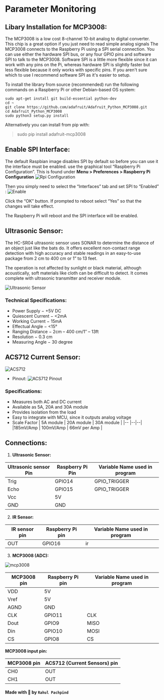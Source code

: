 # Parameter Monitoring

## Libary Installation for MCP3008:

 The MCP3008 is a low cost 8-channel 10-bit analog to digital converter. This chip is a great option if you just need to read simple analog signals
 The MCP3008 connects to the Raspberry Pi using a SPI serial connection. You can use either the hardware SPI bus, or any four GPIO pins and software 
 SPI to talk to the MCP3008.  Software SPI is a little more flexible since it can work with any pins on the Pi, whereas hardware SPI is slightly 
 faster but less flexible because it only works with specific pins.  If you aren't sure which to use I recommend software SPI as it's easier to setup.
 
To install the library from source (recommended) run the following commands on a Raspberry Pi or other Debian-based OS system:
```
sudo apt-get install git build-essential python-dev
cd ~
git clone https://github.com/adafruit/Adafruit_Python_MCP3008.git
cd Adafruit_Python_MCP3008
sudo python3 setup.py install
```
Alternatively you can install from pip with:
>sudo pip install adafruit-mcp3008

 ## Enable SPI Interface:
 The default Raspbian image disables SPI by default so before you can use it the interface must be enabled.
 use the graphical tool “Raspberry Pi Configuration”. This is found under **Menu > Preferences > Raspberry Pi Configuration**
 ![Rpi Configuration](https://github.com/RahulP5/Parameter_Monitoring/blob/main/resourse/rpi_config.jpg)
 
 Then you simply need to select the “Interfaces” tab and set SPI to “Enabled” :
 ![Enable](https://github.com/RahulP5/Parameter_Monitoring/blob/main/resourse/enable.png)
 
 Click the “OK” button. If prompted to reboot select “Yes” so that the changes will take effect.
 
 The Raspberry Pi will reboot and the SPI interface will be enabled.
 
## Ultrasonic Sensor:
The HC-SR04 ultrasonic sensor uses SONAR to determine the distance of an object just like the bats do. It offers excellent non-contact range detection with high accuracy and stable readings in an easy-to-use package from 2 cm to 400 cm or 1” to 13 feet.

The operation is not affected by sunlight or black material, although acoustically, soft materials like cloth can be difficult to detect. It comes complete with ultrasonic transmitter and receiver module.

![Ultrasonic Sensor](https://github.com/RahulP5/Parameter_Monitoring/blob/main/resourse/ultrasonic_sensor.jpg)

### Technical Specifications:
* Power Supply − +5V DC
* Quiescent Current − <2mA
* Working Current − 15mA
* Effectual Angle − <15°
* Ranging Distance − 2cm – 400 cm/1″ – 13ft
* Resolution − 0.3 cm
* Measuring Angle − 30 degree

## ACS712 Current Sensor:
![ACS712](https://github.com/RahulP5/Parameter_Monitoring/blob/main/resourse/ACS712-Current-Sensor-Module.jpg)

* Pinout:
![ACS712 Pinout](https://github.com/RahulP5/Parameter_Monitoring/blob/main/resourse/ACS712-Current-Sensor-Pinout.png)

### Specifications:
* Measures both AC and DC current
* Available as 5A, 20A and 30A module
* Provides isolation from the load
* Easy to integrate with MCU, since it outputs analog voltage
* Scale Factor
| 5A module | 20A module | 30A module |
|-- |--|--|
|185mV/Amp | 100mV/Amp | 66mV per Amp |



## Connections:
1. **Ultrasonic Sensor:**

  | Ultrasonic sensor Pin| Raspberry Pi Pin| Variable Name used in program|
  |----------------------|-----------------|-----------------------------|
  | Trig | GPIO14|GPIO_TRIGGER|
  | Echo | GPIO15|GPIO_TRIGGER|
  | Vcc | 5V | |
  | GND | GND | |
  
2. **IR Sensor:**
  
  | IR sensor pin | Raspberry Pi pin | Variable Name used in program|
  |------------|-------|-----------|
  | OUT | GPIO16 | ir |
  
3. **MCP3008 (ADC):**

![mcp3008](https://github.com/RahulP5/Parameter_Monitoring/blob/main/resourse/mcp3008pin.gif)

  | MCP3008 pin | Raspberry Pi pin | Variable Name used in program|
  |--|--|--|
  | VDD | 5V | |
  | Vref | 5V | |
  |AGND | GND | |
  | CLK | GPIO11 | CLK |
  | Dout | GPIO9 | MISO |
  | Din | GPIO10 | MOSI |
  | CS | GPIO8 | CS |
  
  **MCP3008 input pin:**
  
  | MCP3008 pin | ACS712 (Current Sensors) pin |
  |----|---|
  | CH0 | OUT |
  | CH1 | OUT |
 
 
#### Made with :yellow_heart: by `Rahul Pachpind`
